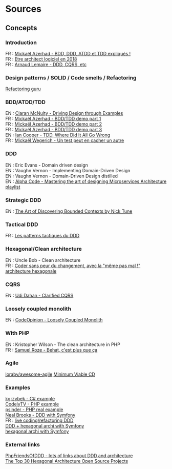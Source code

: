 # Sources 

## Concepts

### Introduction 

FR : [Mickaël Azerhad - BDD, DDD, ATDD et TDD expliqués !](https://www.youtube.com/watch?v=jxBmKvS7lAo) <br>
FR : [Etre architect logiciel en 2018](https://www.youtube.com/watch?v=1igv2rHGKfo) <br>
FR : [Arnaud Lemaire - DDD, CQRS, etc](https://www.youtube.com/watch?v=qBLtZN3p3FU)

### Design patterns / SOLID / Code smells / Refactoring

[Refactoring guru](https://refactoring.guru/) <br>

### BDD/ATDD/TDD

EN : [Ciaran McNulty - Driving Design through Examples](https://www.youtube.com/watch?v=83GbyDpJDI4) <br>
FR : [Mickaël Azerhad - BDD/TDD demo part 1](https://www.youtube.com/watch?v=rYX51DaJifw) <br>
FR : [Mickaël Azerhad - BDD/TDD demo part 2](https://www.youtube.com/watch?v=CMjy7csMMko) <br>
FR : [Mickaël Azerhad - BDD/TDD demo part 3](https://www.youtube.com/watch?v=HbF4MAr0kk8) <br>
EN : [Ian Cooper - TDD, Where Did It All Go Wrong](https://www.youtube.com/watch?v=EZ05e7EMOLM) <br>
FR : [Mickaël Wegerich - Un test peut en cacher un autre](https://mickalwegerich.medium.com/un-test-peut-en-cacher-un-autre-un-peu-de-th%C3%A9orie-6df532424edd)

### DDD

EN : Eric Evans - Domain driven design <br>
EN : Vaughn Vernon - Implementing Domain-Driven Design <br>
EN : Vaughn Vernon - Domain-Driven Design distilled <br>
EN : [Alpha Code - Mastering the art of designing Microservices Architecture playlist](https://www.youtube.com/watch?v=wD-d0oZI4YM&list=PLZBNtT95PIW3BPNYF5pYOi4MJjg_boXCG) <br>

### Strategic DDD

EN : [The Art of Discovering Bounded Contexts by Nick Tune](https://www.youtube.com/watch?v=ez9GWESKG4I&feature=youtu.be) <br>

### Tactical DDD

FR : [Les patterns tactiques du DDD](https://blog.engineering.publicissapient.fr/2018/06/25/craft-les-patterns-tactiques-du-ddd/) <br>

### Hexagonal/Clean architecture

EN : Uncle Bob - Clean architecture <br>
FR : [Coder sans peur du changement, avec la "même pas mal !" architecture hexagonale](https://www.youtube.com/watch?v=wZ7cxcU4iPE)

### CQRS 

EN : [Udi Dahan - Clarified CQRS](https://udidahan.com/2009/12/09/clarified-cqrs/)

### Loosely coupled monolith

EN : [CodeOpinion - Loosely Coupled Monolith](https://www.youtube.com/watch?v=48C-RsEu0BQ&list=PLThyvG1mlMznIDBtd5HadrmC5hayjpCtI) 

### With PHP

EN : Kristopher Wilson - The clean architecture in PHP <br>
FR : [Samuel Roze - Behat, c'est plus que ça](https://www.youtube.com/watch?v=OioLX7HLt5s) <br>

### Agile 

[lorabv/awesome-agile](https://github.com/lorabv/awesome-agile)
[Minimum Viable CD](https://minimumcd.org/minimumcd/)

### Examples 

[kgrzybek - C# example](https://github.com/kgrzybek/modular-monolith-with-ddd/) <br>
[CodelyTV - PHP example](https://github.com/CodelyTV/php-ddd-example) <br>
[psinder - PHP real example](https://github.com/psinder/psinder/tree/master/PhpSharedKernel) <br>
[Neal Brooks - DDD with Symfony](https://github.com/nealio82/absolute-beginners-guide-to-ddd-with-symfony) <br>
FR : [live coding/refactoring DDD](https://www.youtube.com/watch?v=dzKKqS5ewLg) <br>
[DDD + hexagonal archi with Symfony](https://dev.to/victoor/ddd-and-hexagonal-architecture-with-symfony-flex-30l9) <br>
[hexagonal archi with Symfony](https://minompi.medium.com/symfony-and-hexagonal-architecture-b3c4704e94de) <br>

### External links

[PhpFriendsOfDDD - lots of links about DDD and architecture](https://github.com/PhpFriendsOfDdd/state-of-the-union) <br>
[The Top 30 Hexagonal Architecture Open Source Projects](https://awesomeopensource.com/projects/hexagonal-architecture)
